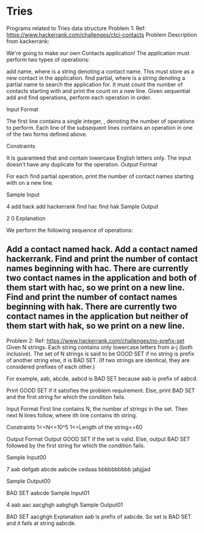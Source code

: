 # Tries
Programs related to Tries data structure
Problem 1: 
Ref: https://www.hackerrank.com/challenges/ctci-contacts
Problem Description from kackerrank:

We're going to make our own Contacts application! The application must perform two types of operations:

add name, where  is a string denoting a contact name. This must store  as a new contact in the application.
find partial, where  is a string denoting a partial name to search the application for. It must count the number of contacts starting with  and print the count on a new line.
Given  sequential add and find operations, perform each operation in order.

Input Format

The first line contains a single integer, , denoting the number of operations to perform. 
Each line  of the  subsequent lines contains an operation in one of the two forms defined above.

Constraints

It is guaranteed that  and  contain lowercase English letters only.
The input doesn't have any duplicate  for the  operation.
Output Format

For each find partial operation, print the number of contact names starting with on a new line.

Sample Input

4
add hack
add hackerrank
find hac
find hak
Sample Output

2
0
Explanation

We perform the following sequence of operations:

Add a contact named hack.
Add a contact named hackerrank.
Find and print the number of contact names beginning with hac. There are currently two contact names in the application and both of them start with hac, so we print  on a new line.
Find and print the number of contact names beginning with hak. There are currently two contact names in the application but neither of them start with hak, so we print  on a new line.
---------------------------------------------------------------------------------------------------------------------------------------
Problem 2:
Ref: https://www.hackerrank.com/challenges/no-prefix-set
Given N strings. Each string contains only lowercase letters from a-j (both inclusive). The set of N strings is said to be GOOD SET if no string is prefix of another string else, it is BAD SET. (If two strings are identical, they are considered prefixes of each other.)

For example, aab, abcde, aabcd is BAD SET because aab is prefix of aabcd.

Print GOOD SET if it satisfies the problem requirement. 
Else, print BAD SET and the first string for which the condition fails.

Input Format 
First line contains N, the number of strings in the set. 
Then next N lines follow, where ith  line contains ith string.

Constraints 
 1<=N<=10^5
 1<=Length of the string<=60 

Output Format 
Output GOOD SET if the set is valid. 
Else, output BAD SET followed by the first string for which the condition fails.

Sample Input00

7
aab
defgab
abcde
aabcde
cedaaa
bbbbbbbbbb
jabjjjad

Sample Output00

BAD SET
aabcde
Sample Input01

4
aab
aac
aacghgh
aabghgh
Sample Output01

BAD SET
aacghgh
Explanation 
aab is prefix of aabcde. So set is BAD SET and it fails at string aabcde.
